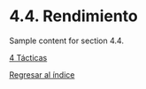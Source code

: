# 4.4. Rendimiento

Sample content for section 4.4.

[4 Tácticas](../4.md)

[Regresar al índice](../../README.md)
